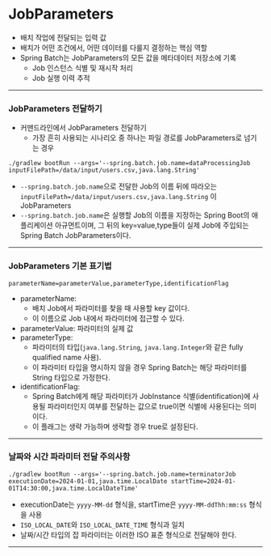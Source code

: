 # JobParameters
- 배치 작업에 전달되는 입력 값
- 배치가 어떤 조건에서, 어떤 데이터를 다룰지 결정하는 핵심 역할
- Spring Batch는 JobParameters의 모든 값을 메타데이터 저장소에 기록
  - Job 인스턴스 식별 및 재시작 처리
  - Job 실행 이력 추적
---
### JobParameters 전달하기
- 커맨드라인에서 JobParameters 전달하기
  - 가장 흔히 사용되는 시나리오 중 하나는 파일 경로를 JobParameters로 넘기는 경우
  
```
./gradlew bootRun --args='--spring.batch.job.name=dataProcessingJob inputFilePath=/data/input/users.csv,java.lang.String'
```
  - `--spring.batch.job.name`으로 전달한 Job의 이름 뒤에 따라오는 `inputFilePath=/data/input/users.csv,java.lang.String` 이 JobParameters
  - `--spring.batch.job.name`은 실행할 Job의 이름을 지정하는 Spring Boot의 애플리케이션 아규먼트이며, 그 뒤의 key=value,type들이 실제 Job에 주입되는 Spring Batch JobParameters이다.
---
### JobParameters 기본 표기법
```
parameterName=parameterValue,parameterType,identificationFlag
```
- parameterName: 
  - 배치 Job에서 파라미터를 찾을 때 사용할 key 값이다. 
  - 이 이름으로 Job 내에서 파라미터에 접근할 수 있다.
- parameterValue: 파라미터의 실제 값
- parameterType: 
  - 파라미터의 타입(`java.lang.String`, `java.lang.Integer`와 같은 fully qualified name 사용). 
  - 이 파라미터 타입을 명시하지 않을 경우 Spring Batch는 해당 파라미터를 String 타입으로 가정한다.
- identificationFlag: 
  - Spring Batch에게 해당 파라미터가 JobInstance 식별(identification)에 사용될 파라미터인지 여부를 전달하는 값으로 true이면 식별에 사용된다는 의미이다. 
  - 이 플래그는 생략 가능하며 생략할 경우 true로 설정된다.
---

### 날짜와 시간 파라미터 전달 주의사항
```
./gradlew bootRun --args='--spring.batch.job.name=terminatorJob executionDate=2024-01-01,java.time.LocalDate startTime=2024-01-01T14:30:00,java.time.LocalDateTime'
```
- executionDate는 `yyyy-MM-dd` 형식을, startTime은 `yyyy-MM-ddThh:mm:ss` 형식을 사용
- `ISO_LOCAL_DATE`와 `ISO_LOCAL_DATE_TIME` 형식과 일치 
-  날짜/시간 타입의 잡 파라미터는 이러한 ISO 표준 형식으로 전달해야 한다.
---
